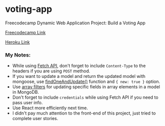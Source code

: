 # voting-app
Freecodecamp Dynamic Web Application Project: Build a Voting App

[Freecodecamp Link](https://www.freecodecamp.org/challenges/build-a-voting-app)

[Heroku Link]()

### My Notes:

- While using [Fetch API](https://developer.mozilla.org/en-US/docs/Web/API/Fetch_API/Using_Fetch), don't forget to include `Content-Type` to the headers if you are using `POST` method.
- If you want to update a model and return the updated model with mongoose, use [findOneAndUpdate()](http://mongoosejs.com/docs/api.html#findoneandupdate_findOneAndUpdate) function and `{ new: true }` option.
- Use [array filters](http://thecodebarbarian.com/a-nodejs-perspective-on-mongodb-36-array-filters.html) for updating specific fields in array elements in a model in MongoDB.
- Don't forget to include `credentials` while using Fetch API if you need to pass user info.
- Use React more efficiently next time.
- I didn't pay much attention to the front-end of this project, just tried to complete user stories.
